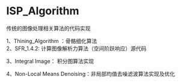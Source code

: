 # ISP_Algorithm
传统的图像处理相关算法的代码实现

1、Thining_Algorithm ：骨骼细化算法    
2、SFR_1.4.2: 计算图像解析力算法（空间阶跃响应）源代码

3、Integral Image： 积分图算法实现

4、Non-Local Means Denoising：非局部均值去噪滤波算法实现及优化

